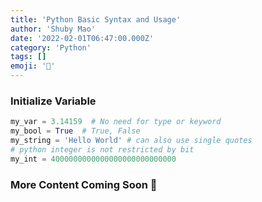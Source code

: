 ```yaml
---
title: 'Python Basic Syntax and Usage'
author: 'Shuby Mao'
date: '2022-02-01T06:47:00.000Z'
category: 'Python'
tags: []
emoji: '🐍'
---
```


### Initialize Variable

```python
my_var = 3.14159  # No need for type or keyword
my_bool = True  # True, False
my_string = 'Hello World' # can also use single quotes
# python integer is not restricted by bit
my_int = 4000000000000000000000000000
```

### More Content Coming Soon 🚧
